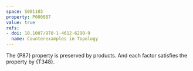 ```yaml
---
space: S001103
property: P000087
value: true
refs:
- doi: 10.1007/978-1-4612-6290-9
  name: Counterexamples in Topology
---
```


The {P87} property is preserved by products.  And each factor satisfies the property by {T348}.
